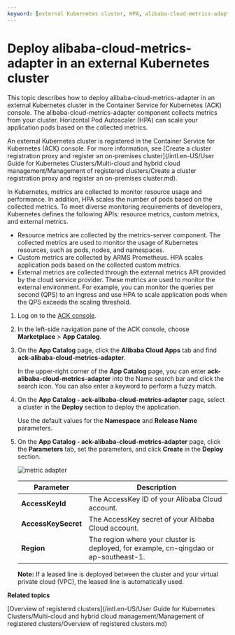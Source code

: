 ```yaml
---
keyword: [external Kubernetes cluster, HPA, alibaba-cloud-metrics-adapter]
---
```


# Deploy alibaba-cloud-metrics-adapter in an external Kubernetes cluster

This topic describes how to deploy alibaba-cloud-metrics-adapter in an external Kubernetes cluster in the Container Service for Kubernetes \(ACK\) console. The alibaba-cloud-metrics-adapter component collects metrics from your cluster. Horizontal Pod Autoscaler \(HPA\) can scale your application pods based on the collected metrics.

An external Kubernetes cluster is registered in the Container Service for Kubernetes \(ACK\) console. For more information, see [Create a cluster registration proxy and register an on-premises cluster](/intl.en-US/User Guide for Kubernetes Clusters/Multi-cloud and hybrid cloud management/Management of registered clusters/Create a cluster registration proxy and register an on-premises cluster.md).

In Kubernetes, metrics are collected to monitor resource usage and performance. In addition, HPA scales the number of pods based on the collected metrics. To meet diverse monitoring requirements of developers, Kubernetes defines the following APIs: resource metrics, custom metrics, and external metrics.

-   Resource metrics are collected by the metrics-server component. The collected metrics are used to monitor the usage of Kubernetes resources, such as pods, nodes, and namespaces.
-   Custom metrics are collected by ARMS Prometheus. HPA scales application pods based on the collected custom metrics.
-   External metrics are collected through the external metrics API provided by the cloud service provider. These metrics are used to monitor the external environment. For example, you can monitor the queries per second \(QPS\) to an Ingress and use HPA to scale application pods when the QPS exceeds the scaling threshold.

1.  Log on to the [ACK console](https://cs.console.aliyun.com).

2.  In the left-side navigation pane of the ACK console, choose **Marketplace** \> **App Catalog**.

3.  On the **App Catalog** page, click the **Alibaba Cloud Apps** tab and find **ack-alibaba-cloud-metrics-adapter**.

    In the upper-right corner of the **App Catalog** page, you can enter **ack-alibaba-cloud-metrics-adapter** into the Name search bar and click the search icon. You can also enter a keyword to perform a fuzzy match.

4.  On the **App Catalog - ack-alibaba-cloud-metrics-adapter** page, select a cluster in the **Deploy** section to deploy the application.

    Use the default values for the **Namespace** and **Release Name** parameters.

5.  On the **App Catalog - ack-alibaba-cloud-metrics-adapter** page, click the **Parameters** tab, set the parameters, and click **Create** in the **Deploy** section.

    ![metric adapter](https://static-aliyun-doc.oss-accelerate.aliyuncs.com/assets/img/en-US/7465359951/p103772.png)

    |Parameter|Description|
    |---------|-----------|
    |**AccessKeyId**|The AccessKey ID of your Alibaba Cloud account.|
    |**AccessKeySecret**|The AccessKey secret of your Alibaba Cloud account.|
    |**Region**|The region where your cluster is deployed, for example, cn-qingdao or ap-southeast-1.|

    **Note:** If a leased line is deployed between the cluster and your virtual private cloud \(VPC\), the leased line is automatically used.


**Related topics**  


[Overview of registered clusters](/intl.en-US/User Guide for Kubernetes Clusters/Multi-cloud and hybrid cloud management/Management of registered clusters/Overview of registered clusters.md)

